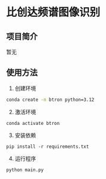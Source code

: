 # 比创达频谱图像识别

## 项目简介
暂无

## 使用方法
1. 创建环境
```bash
conda create -n btron python=3.12
```
2. 激活环境
```
conda activate btron
```
3. 安装依赖
```
pip install -r requirements.txt
```
4. 运行程序
```
python main.py
```